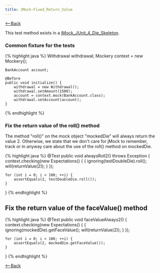 ```yaml
---
title: JMock-Fixed_Return_Value
---
```

[<--Back](TDD_Example_Catalog)

This test method exists in a [jMock_JUnit_4_Die_Skeleton](jMock_JUnit_4_Die_Skeleton).

### Common fixture for the tests
{% highlight java %}
    Withdrawal withdrawal;
    Mockery context = new Mockery();

    BankAccount account;

    @Before
    public void initialize() {
        withdrawal = new Withdrawal();
        withdrawal.setAmount(1500);
        account = context.mock(BankAccount.class);
        withdrawal.setAccount(account);
    }
{% endhighlight %}

### Fix the return value of the roll() method
The method "roll()" on the mock object "mockedDie" will always return the value 2. Otherwise, we state that we don't care for jMock to remember, track or in anyway care about the use of the roll() method on mockedDie.

{% highlight java %}
@Test
public void alwaysRoll2() throws Exception {
    context.checking(new Expectations() {
        {
            ignoring(testDoubleDie).roll();
            will(returnValue(2));
        }
    });

    for (int i = 0; i < 100; ++i) {
        assertEquals(2, testDoubleDie.roll());
    }
}
{% endhighlight %}

## Fix the return value of the faceValue() method
{% highlight java %}
@Test
public void faceValueAlways2() {
    context.checking(new Expectations() {
        {
            ignoring(mockedDie).getFaceValue();
            will(returnValue(2));
        }
    });

    for (int i = 0; i < 100; ++i) {
        assertEquals(2, mockedDie.getFaceValue());
    }
}
{% endhighlight %}

[<--Back](TDD_Example_Catalog)
